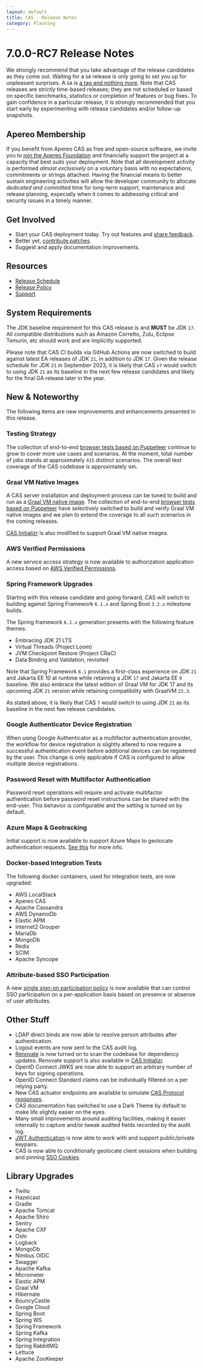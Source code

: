 ```yaml
---
layout: default
title: CAS - Release Notes
category: Planning
---
```


# 7.0.0-RC7 Release Notes

We strongly recommend that you take advantage of the release candidates as they come out. Waiting for a `GA` release is only going to set
you up for unpleasant surprises. A `GA` is [a tag and nothing more](https://apereo.github.io/2017/03/08/the-myth-of-ga-rel/). Note
that CAS releases are *strictly* time-based releases; they are not scheduled or based on specific benchmarks,
statistics or completion of features or bug fixes. To gain confidence in a particular
release, it is strongly recommended that you start early by experimenting with release candidates and/or follow-up snapshots.

## Apereo Membership

If you benefit from Apereo CAS as free and open-source software, we invite you
to [join the Apereo Foundation](https://www.apereo.org/content/apereo-membership)
and financially support the project at a capacity that best suits your deployment. Note that all development activity is performed
*almost exclusively* on a voluntary basis with no expectations, commitments or strings attached. Having the financial means to better
sustain engineering activities will allow the developer community to allocate *dedicated and committed* time for long-term support,
maintenance and release planning, especially when it comes to addressing critical and security issues in a timely manner.

## Get Involved

- Start your CAS deployment today. Try out features and [share feedback](/cas/Mailing-Lists.html).
- Better yet, [contribute patches](/cas/developer/Contributor-Guidelines.html).
- Suggest and apply documentation improvements.

## Resources

- [Release Schedule](https://github.com/apereo/cas/milestones)
- [Release Policy](/cas/developer/Release-Policy.html)
- [Support](https://apereo.github.io/cas/Support.html)

## System Requirements

The JDK baseline requirement for this CAS release is and **MUST** be JDK `17`. All compatible distributions
such as Amazon Corretto, Zulu, Eclipse Temurin, etc should work and are implicitly supported.

Please note that CAS CI builds via GitHub Actions are now switched to build against latest EA releases of JDK `21`, in addition to JDK `17`.
Given the release schedule for JDK `21` in September 2023, it is likely that CAS `v7` would switch to using JDK `21` as its baseline
in the next few release candidates and likely for the final GA release later in the year.

## New & Noteworthy

The following items are new improvements and enhancements presented in this release.

### Testing Strategy

The collection of end-to-end [browser tests based on Puppeteer](../developer/Test-Process.html) continue to grow to cover more use cases
and scenarios. At the moment, total number of jobs stands at approximately `415` distinct scenarios. The overall
test coverage of the CAS codebase is approximately `94%`.

### Graal VM Native Images

A CAS server installation and deployment process can be tuned to build and run 
as a [Graal VM native image](../installation/GraalVM-NativeImage-Installation.html). 
The collection of end-to-end [browser tests based on Puppeteer](../developer/Test-Process.html) have selectively switched
to build and verify Graal VM native images and we plan to extend the coverage to all such scenarios in the coming releases.

[CAS Initializr](../installation/WAR-Overlay-Initializr.html) is also modified to support Graal VM native images.

### AWS Verified Permissions

A new service access strategy is now available to authorization application access based on 
[AWS Verified Permissions](../services/Service-Access-Strategy-AWS-VerifiedPermissions.html).
 
### Spring Framework Upgrades

Starting with this release candidate and going forward, CAS will switch to building against Spring Framework `6.1.x`
and Spring Boot `3.2.x` milestone builds.

The Spring framework `6.1.x` generation presents with the following feature themes:

- Embracing JDK 21 LTS
- Virtual Threads (Project Loom)
- JVM Checkpoint Restore (Project CRaC)
- Data Binding and Validation, revisited

Note that Spring Framework `6.1` provides a first-class experience on JDK `21` and Jakarta EE 10 at 
runtime while retaining a JDK `17` and Jakarta EE `9` baseline. We also embrace the latest edition of 
Graal VM for JDK 17 and its upcoming JDK `21` version while retaining compatibility with GraalVM `22.3`.

As stated above, it is likely that CAS `7` would switch to using JDK `21` as its baseline
in the next few release candidates. 

### Google Authenticator Device Registration

When using Google Authenticator as a multifactor authentication provider, the workflow for device registration
is slightly altered to now require a successful authentication event before additional devices can be registered
by the user. This change is only applicable if CAS is configured to allow multiple device registrations.

### Password Reset with Multifactor Authentication

Password reset operations will require and activate multifactor authentication before
password reset instructions can be shared with the end-user. This behavior is configurable 
and the setting is turned on by default.

### Azure Maps & Geotracking

Initial support is now available to support Azure Maps to geolocate authentication requests.
[See this](../authentication/GeoTracking-Authentication-AzureMaps.html) for more info.

### Docker-based Integration Tests

The following docker containers, used for integration tests, are now upgraded:

- AWS LocalStack
- Apereo CAS
- Apache Cassandra
- AWS DynamoDb
- Elastic APM
- Internet2 Grouper
- MariaDb
- MongoDb
- Redis
- SCIM
- Apache Syncope
      
### Attribute-based SSO Participation

A new [single sign-on participation policy](../services/Configuring-Service-SSO-Policy.html) is now available
that can control SSO participation on a per-application basis based on presence or absense of user attributes. 

## Other Stuff

- LDAP direct binds are now able to resolve person attributes after authentication.
- Logout events are now sent to the CAS audit log.
- [Renovate](https://docs.renovatebot.com/) is now turned on to scan the codebase for dependency updates. Renovate support is also available in [CAS Initializr](../installation/WAR-Overlay-Initializr.html).
- OpenID Connect JWKS are now able to support an arbitrary number of keys for signing operations.
- OpenID Connect Standard claims can be individually filtered on a per relying party.
- New CAS actuator endpoints are available to simulate [CAS Protocol responses](../protocol/CAS-Protocol.html).
- CAS documentation has switched to use a Dark Theme by default to make life slightly easier on the eyes.
- Many small improvements around auditing facilities, making it easier internally to capture and/or tweak audited fields recorded by the audit log.
- [JWT Authentication](../authentication/JWT-Authentication.html) is now able to work with and support public/private keypairs.
- CAS is now able to conditionally geolocate client sessions when building and pinning [SSO Cookies](../authentication/Configuring-SSO-Cookie.html).

## Library Upgrades

- Twilio
- Hazelcast
- Gradle
- Apache Tomcat
- Apache Shiro
- Sentry
- Apache CXF
- Oshi
- Logback
- MongoDb
- Nimbus OIDC
- Swagger
- Apache Kafka
- Micrometer
- Elastic APM
- Graal VM
- Hibernate
- BouncyCastle
- Google Cloud
- Spring Boot
- Spring WS
- Spring Framework
- Spring Kafka
- Spring Integration
- Spring RabbitMQ
- Lettuce
- Apache ZooKeeper
